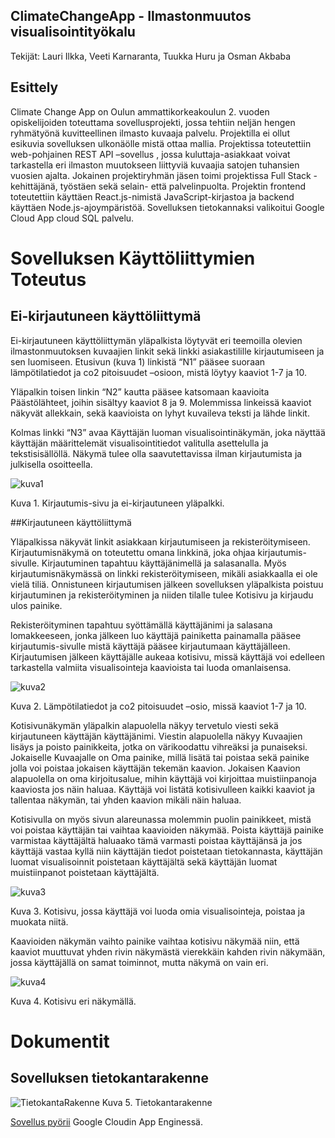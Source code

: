 ## ClimateChangeApp - Ilmastonmuutos visualisointityökalu

Tekijät: Lauri Ilkka, Veeti Karnaranta, Tuukka Huru ja Osman Akbaba 

 

## Esittely 

Climate Change App on Oulun ammattikorkeakoulun 2. vuoden opiskelijoiden toteuttama sovellusprojekti, jossa tehtiin neljän hengen ryhmätyönä kuvitteellinen ilmasto kuvaaja palvelu. Projektilla ei ollut esikuvia sovelluksen ulkonäölle mistä ottaa mallia. Projektissa toteutettiin web-pohjainen REST API –sovellus , jossa kuluttaja-asiakkaat voivat tarkastella eri ilmaston muutokseen liittyviä kuvaajia satojen tuhansien vuosien ajalta. Jokainen projektiryhmän jäsen toimi projektissa Full Stack -kehittäjänä, työstäen sekä selain- että palvelinpuolta. Projektin frontend toteutettiin käyttäen React.js-nimistä JavaScript-kirjastoa ja backend käyttäen Node.js-ajoympäristöä. Sovelluksen tietokannaksi valikoitui Google Cloud App cloud SQL palvelu. 

 

# Sovelluksen Käyttöliittymien Toteutus 

## Ei-kirjautuneen käyttöliittymä 

Ei-kirjautuneen käyttöliittymän yläpalkista löytyvät eri teemoilla olevien ilmastonmuutoksen kuvaajien linkit sekä linkki asiakastilille kirjautumiseen ja sen luomiseen. Etusivun (kuva 1) linkistä “N1” pääsee suoraan lämpötilatiedot ja co2 pitoisuudet –osioon, mistä löytyy kaaviot 1-7 ja 10.  

Yläpalkin toisen linkin “N2” kautta pääsee katsomaan kaavioita Päästölähteet, joihin sisältyy kaaviot 8 ja 9. Molemmissa linkeissä kaaviot näkyvät allekkain, sekä kaavioista on lyhyt kuvaileva teksti ja lähde linkit. 

Kolmas linkki “N3” avaa Käyttäjän luoman visualisointinäkymän, joka näyttää käyttäjän määrittelemät visualisointitiedot valitulla asettelulla ja tekstisisällöllä. Näkymä tulee olla saavutettavissa ilman kirjautumista ja julkisella osoitteella. 

![kuva1](https://user-images.githubusercontent.com/98481894/207606482-a6933c2e-e58a-4e66-a183-98be98d9b48e.png)

Kuva 1. Kirjautumis-sivu ja ei-kirjautuneen yläpalkki. 

##Kirjautuneen käyttöliittymä 

Yläpalkissa näkyvät linkit asiakkaan kirjautumiseen ja rekisteröitymiseen. Kirjautumisnäkymä on toteutettu omana linkkinä, joka ohjaa kirjautumis-sivulle. Kirjautuminen tapahtuu käyttäjänimellä ja salasanalla. Myös kirjautumisnäkymässä on linkki rekisteröitymiseen, mikäli asiakkaalla ei ole vielä tiliä. Onnistuneen kirjautumisen jälkeen sovelluksen yläpalkista poistuu kirjautuminen ja rekisteröityminen ja niiden tilalle tulee Kotisivu ja kirjaudu ulos painike. 

Rekisteröityminen tapahtuu syöttämällä käyttäjänimi ja salasana lomakkeeseen, jonka jälkeen luo käyttäjä painiketta painamalla pääsee kirjautumis-sivulle mistä käyttäjä pääsee kirjautumaan käyttäjälleen. Kirjautumisen jälkeen käyttäjälle aukeaa kotisivu, missä käyttäjä voi edelleen tarkastella valmiita visualisointeja kaavioista tai luoda omanlaisensa. 

![kuva2](https://user-images.githubusercontent.com/98481894/207606541-bf06facd-b58e-4812-8fbd-248670b50404.png)

Kuva 2. Lämpötilatiedot ja co2 pitoisuudet –osio, missä kaaviot 1-7 ja 10. 

Kotisivunäkymän yläpalkin alapuolella näkyy tervetulo viesti sekä kirjautuneen käyttäjän käyttäjänimi. Viestin alapuolella näkyy Kuvaajien lisäys ja poisto painikkeita, jotka on värikoodattu vihreäksi ja punaiseksi. Jokaiselle Kuvaajalle on Oma painike, millä lisätä tai poistaa sekä painike jolla voi poistaa jokaisen käyttäjän tekemän kaavion. Jokaisen Kaavion alapuolella on oma kirjoitusalue, mihin käyttäjä voi kirjoittaa muistiinpanoja kaaviosta jos näin haluaa. Käyttäjä voi listätä kotisivulleen kaikki kaaviot ja tallentaa näkymän, tai yhden kaavion mikäli näin haluaa. 

Kotisivulla on myös sivun alareunassa molemmin puolin painikkeet, mistä voi poistaa käyttäjän tai vaihtaa kaavioiden näkymää. Poista käyttäjä painike varmistaa käyttäjältä haluaako tämä varmasti poistaa käyttäjänsä ja jos käyttäjä vastaa kyllä niin käyttäjän tiedot poistetaan tietokannasta, käyttäjän luomat visualisoinnit poistetaan käyttäjältä sekä käyttäjän luomat muistiinpanot poistetaan käyttäjältä. 

![kuva3](https://user-images.githubusercontent.com/98481894/207606590-56d83f8a-67e5-4ffe-b9eb-9601f993dcea.png)

Kuva 3. Kotisivu, jossa käyttäjä voi luoda omia visualisointeja, poistaa ja muokata niitä. 

Kaavioiden näkymän vaihto painike vaihtaa kotisivu näkymää niin, että kaaviot muuttuvat yhden rivin näkymästä vierekkäin kahden rivin näkymään, jossa käyttäjällä on samat toiminnot, mutta näkymä on vain eri. 

![kuva4](https://user-images.githubusercontent.com/98481894/207606619-72d1e810-df7e-4a86-982d-22d2a20c4855.png)

Kuva 4. Kotisivu eri näkymällä. 

# Dokumentit
## Sovelluksen tietokantarakenne
![TietokantaRakenne](https://user-images.githubusercontent.com/97599254/207616167-e437bb5e-0767-402f-8071-e81a1dcacb54.jpg)
Kuva 5. Tietokantarakenne

[Sovellus pyörii](https://climatechangeapp-370911.ew.r.appspot.com/) Google Cloudin App Enginessä.
